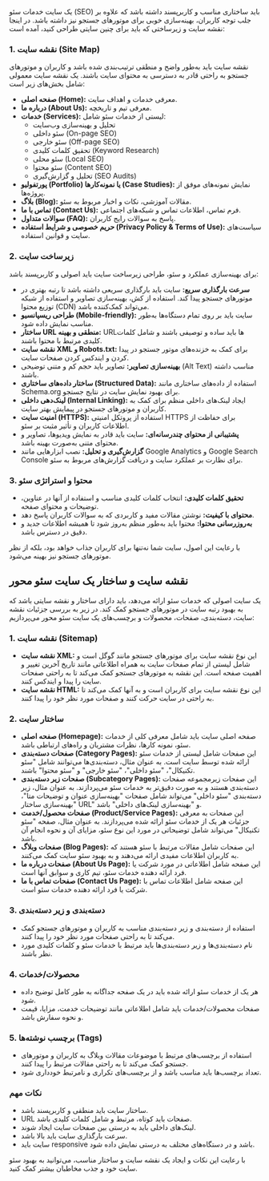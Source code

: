 یک سایت خدمات سئو (SEO) باید ساختاری مناسب و کاربرپسند داشته باشد که علاوه بر جلب توجه کاربران، بهینه‌سازی خوبی برای موتورهای جستجو نیز داشته باشد. در اینجا نقشه سایت و زیرساختی که باید برای چنین سایتی طراحی کنید، آمده است:

### 1. **نقشه سایت (Site Map)**
نقشه سایت باید به‌طور واضح و منطقی ترتیب‌بندی شده باشد و کاربران و موتورهای جستجو به راحتی قادر به دسترسی به محتوای سایت باشند. یک نقشه سایت معمولی شامل بخش‌های زیر است:

- **صفحه اصلی (Home):** معرفی خدمات و اهداف سایت.
- **درباره ما (About Us):** معرفی تیم و تاریخچه.
- **خدمات (Services):** لیستی از خدمات سئو شامل:
  - تحلیل و بهینه‌سازی وب‌سایت
  - سئو داخلی (On-page SEO)
  - سئو خارجی (Off-page SEO)
  - تحقیق کلمات کلیدی (Keyword Research)
  - سئو محلی (Local SEO)
  - سئو محتوا (Content SEO)
  - تحلیل و گزارش‌گیری (SEO Audits)
- **پورتفولیو (Portfolio) یا نمونه‌کارها (Case Studies):** نمایش نمونه‌های موفق از پروژه‌ها.
- **بلاگ (Blog):** مقالات آموزشی، نکات و اخبار مربوط به سئو.
- **تماس با ما (Contact Us):** فرم تماس، اطلاعات تماس و شبکه‌های اجتماعی.
- **سوالات متداول (FAQ):** پاسخ به سوالات رایج کاربران.
- **حریم خصوصی و شرایط استفاده (Privacy Policy & Terms of Use):** سیاست‌های سایت و قوانین استفاده.

### 2. **زیرساخت سایت**
برای بهینه‌سازی عملکرد و سئو، طراحی زیرساخت سایت باید اصولی و کاربرپسند باشد:

- **سرعت بارگذاری سریع:** سایت باید بارگذاری سریعی داشته باشد تا رتبه بهتری در موتورهای جستجو پیدا کند. استفاده از کش، بهینه‌سازی تصاویر و استفاده از شبکه توزیع محتوا (CDN) می‌تواند کمک‌کننده باشد.
- **طراحی ریسپانسیو (Mobile-friendly):** سایت باید بر روی تمام دستگاه‌ها به‌طور مناسب نمایش داده شود.
- **ساختار URL منطقی و بهینه:** URL‌ها باید ساده و توصیفی باشند و شامل کلمات کلیدی مرتبط با محتوا باشند.
- **نقشه سایت XML و Robots.txt:** برای کمک به خزنده‌های موتور جستجو در پیدا کردن و ایندکس کردن صفحات سایت.
- **بهینه‌سازی تصاویر:** تصاویر باید حجم کم و متنی توضیحی (Alt Text) مناسب داشته باشند.
- **ساختار داده‌های ساختاری (Structured Data):** استفاده از داده‌های ساختاری مانند Schema.org برای بهبود نمایش سایت در نتایج جستجو.
- **لینک‌دهی داخلی (Internal Linking):** ایجاد لینک‌های داخلی منظم برای کمک به کاربران و موتورهای جستجو در پیمایش بهتر سایت.
- **امنیت سایت (HTTPS):** استفاده از پروتکل امنیتی HTTPS برای حفاظت از اطلاعات کاربران و تأثیر مثبت بر سئو.
- **پشتیبانی از محتوای چندرسانه‌ای:** سایت باید قادر به نمایش ویدیوها، تصاویر و محتوای متنی به‌صورت بهینه باشد.
- **گزارش‌گیری و تحلیل:** نصب ابزارهایی مانند Google Analytics و Google Search Console برای نظارت بر عملکرد سایت و دریافت گزارش‌های مربوط به سئو.

### 3. **محتوا و استراتژی سئو**
- **تحقیق کلمات کلیدی:** انتخاب کلمات کلیدی مناسب و استفاده از آنها در عناوین، توضیحات و محتوای صفحه.
- **محتوای با کیفیت:** نوشتن مقالات مفید و کاربردی که به سوالات کاربران پاسخ دهد.
- **به‌روزرسانی محتوا:** محتوا باید به‌طور منظم به‌روز شود تا همیشه اطلاعات جدید و دقیق در دسترس باشد.

با رعایت این اصول، سایت شما نه‌تنها برای کاربران جذاب خواهد بود، بلکه از نظر موتورهای جستجو نیز بهینه می‌شود.

## نقشه سایت و ساختار یک سایت سئو محور

یک سایت اصولی که خدمات سئو ارائه می‌دهد، باید دارای ساختار و نقشه سایتی باشد که به بهبود رتبه سایت در موتورهای جستجو کمک کند. در زیر به بررسی جزئیات نقشه سایت، دسته‌بندی، صفحات، محصولات و برچسب‌های یک سایت سئو محور می‌پردازیم:

### 1. نقشه سایت (Sitemap)

*   **نقشه سایت XML:** این نوع نقشه سایت برای موتورهای جستجو مانند گوگل است و شامل لیستی از تمام صفحات سایت به همراه اطلاعاتی مانند تاریخ آخرین تغییر و اهمیت صفحه است. این نقشه به موتورهای جستجو کمک می‌کند تا به راحتی صفحات سایت را پیدا و ایندکس کنند.
*   **نقشه سایت HTML:** این نوع نقشه سایت برای کاربران است و به آنها کمک می‌کند تا به راحتی در سایت حرکت کنند و صفحات مورد نظر خود را پیدا کنند.

### 2. ساختار سایت

*   **صفحه اصلی (Homepage):** صفحه اصلی سایت باید شامل معرفی کلی از خدمات سئو، نمونه کارها، نظرات مشتریان و راه‌های ارتباطی باشد.
*   **صفحات دسته‌بندی (Category Pages):** این صفحات شامل لیستی از خدمات سئو ارائه شده توسط سایت است. به عنوان مثال، دسته‌بندی‌ها می‌توانند شامل "سئو تکنیکال"، "سئو داخلی"، "سئو خارجی" و "سئو محتوا" باشند.
*   **صفحات زیر دسته‌بندی (Subcategory Pages):** این صفحات زیرمجموعه صفحات دسته‌بندی هستند و به صورت دقیق‌تر به خدمات سئو می‌پردازند. به عنوان مثال، زیر دسته‌بندی "سئو داخلی" می‌تواند شامل صفحات "بهینه‌سازی عنوان و توضیحات متا"، "بهینه‌سازی ساختار URL" و "بهینه‌سازی لینک‌های داخلی" باشد.
*   **صفحات محصول/خدمت (Product/Service Pages):** این صفحات به معرفی جزئیات هر یک از خدمات سئو ارائه شده می‌پردازند. به عنوان مثال، صفحه "سئو تکنیکال" می‌تواند شامل توضیحاتی در مورد این نوع سئو، مزایای آن و نحوه انجام آن باشد.
*   **صفحات وبلاگ (Blog Pages):** این صفحات شامل مقالات مرتبط با سئو هستند که به کاربران اطلاعات مفیدی ارائه می‌دهند و به بهبود سئو سایت کمک می‌کنند.
*   **صفحات درباره ما (About Us Page):** این صفحه شامل اطلاعاتی در مورد شرکت یا فرد ارائه دهنده خدمات سئو، تیم کاری و سوابق آنها است.
*   **صفحات تماس با ما (Contact Us Page):** این صفحه شامل اطلاعات تماس با شرکت یا فرد ارائه دهنده خدمات سئو است.

### 3. دسته‌بندی و زیر دسته‌بندی

*   استفاده از دسته‌بندی و زیر دسته‌بندی مناسب به کاربران و موتورهای جستجو کمک می‌کند تا به راحتی صفحات مورد نظر خود را پیدا کنند.
*   نام دسته‌بندی‌ها و زیر دسته‌بندی‌ها باید مرتبط با خدمات سئو و کلمات کلیدی مورد نظر باشند.

### 4. محصولات/خدمات

*   هر یک از خدمات سئو ارائه شده باید در یک صفحه جداگانه به طور کامل توضیح داده شود.
*   صفحات محصولات/خدمات باید شامل اطلاعاتی مانند توضیحات خدمت، مزایا، قیمت و نحوه سفارش باشد.

### 5. برچسب نوشته‌ها (Tags)

*   استفاده از برچسب‌های مرتبط با موضوعات مقالات وبلاگ به کاربران و موتورهای جستجو کمک می‌کند تا به راحتی مقالات مرتبط را پیدا کنند.
*   تعداد برچسب‌ها باید مناسب باشد و از برچسب‌های تکراری و نامرتبط خودداری شود.

### نکات مهم

*   ساختار سایت باید منطقی و کاربرپسند باشد.
*   URL صفحات باید کوتاه، مرتبط و شامل کلمات کلیدی باشد.
*   لینک‌های داخلی باید به درستی بین صفحات سایت ایجاد شوند.
*   سرعت بارگذاری سایت باید بالا باشد.
*   سایت باید responsive باشد و در دستگاه‌های مختلف به درستی نمایش داده شود.

با رعایت این نکات و ایجاد یک نقشه سایت و ساختار مناسب، می‌توانید به بهبود سئو سایت خود و جذب مخاطبان بیشتر کمک کنید.

